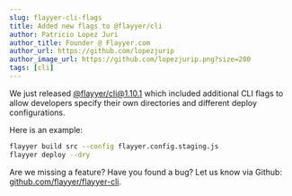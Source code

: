 ```yaml
---
slug: flayyer-cli-flags
title: Added new flags to @flayyer/cli
author: Patricio Lopez Juri
author_title: Founder @ Flayyer.com
author_url: https://github.com/lopezjurip
author_image_url: https://github.com/lopezjurip.png?size=200
tags: [cli]
---
```


We just released [@flayyer/cli@1.10.1](https://www.npmjs.com/package/@flayyer/cli) which included additional CLI flags to allow developers specify their own directories and different deploy configurations.

Here is an example:

```sh title="Terminal.app"
flayyer build src --config flayyer.config.staging.js
flayyer deploy --dry
```

Are we missing a feature? Have you found a bug? Let us know via Github: [github.com/flayyer/flayyer-cli](https://github.com/flayyer/flayyer-cli).
